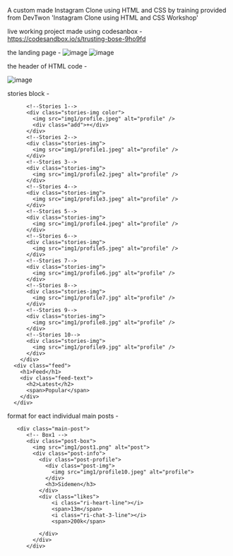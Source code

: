 A custom made Instagram Clone using HTML and CSS by training provided from DevTwon 'Instagram Clone using HTML and CSS Workshop'

live working project made using codesanbox - https://codesandbox.io/s/trusting-bose-9ho9fd

the landing page -
![image](https://user-images.githubusercontent.com/91583403/218315480-9d2d5182-c618-4b8c-9e7b-ed3f17fc0c4a.png)
![image](https://user-images.githubusercontent.com/91583403/218315902-77c6104b-755e-465c-8db9-bb7f2ebb9900.png)

the header of HTML code - 
      
![image](https://user-images.githubusercontent.com/91583403/218315978-38cea137-ed39-482d-8431-3aacfecdd0c0.png)


    
stories block - 
 
          <!--Stories 1-->
          <div class="stories-img color">
            <img src="img1/profile.jpeg" alt="profile" />
            <div class="add">+</div>
          </div>
          <!--Stories 2-->
          <div class="stories-img">
            <img src="img1/profile1.jpeg" alt="profile" />
          </div>
          <!--Stories 3-->
          <div class="stories-img">
            <img src="img1/profile2.jpeg" alt="profile" />
          </div>
          <!--Stories 4-->
          <div class="stories-img">
            <img src="img1/profile3.jpeg" alt="profile" />
          </div>
          <!--Stories 5-->
          <div class="stories-img">
            <img src="img1/profile4.jpeg" alt="profile" />
          </div>
          <!--Stories 6-->
          <div class="stories-img">
            <img src="img1/profile5.jpeg" alt="profile" />
          </div>
          <!--Stories 7-->
          <div class="stories-img">
            <img src="img1/profile6.jpg" alt="profile" />
          </div>
          <!--Stories 8-->
          <div class="stories-img">
            <img src="img1/profile7.jpg" alt="profile" />
          </div>
          <!--Stories 9-->
          <div class="stories-img">
            <img src="img1/profile8.jpg" alt="profile" />
          </div>
          <!--Stories 10-->
          <div class="stories-img">
            <img src="img1/profile9.jpg" alt="profile" />
          </div>
        </div>
      <div class="feed">
        <h1>Feed</h1>
        <div class="feed-text">
          <h2>Latest</h2>
          <span>Popular</span>
        </div>
      </div>
      
      
format for eact individual main posts -
      
       <div class="main-post">
          <!-- Box1 -->
          <div class="post-box">
            <img src="img1/post1.png" alt="post">
            <div class="post-info">
              <div class="post-profile">
                <div class="post-img">
                  <img src="img1/profile10.jpeg" alt="profile">
                </div>
                <h3>Sidemen</h3>
              </div>
              <div class="likes">
                  <i class="ri-heart-line"></i>
                  <span>13m</span>
                  <i class="ri-chat-3-line"></i>
                  <span>200k</span>
                  
              </div>
            </div>
          </div>

